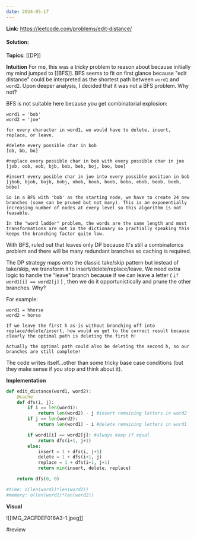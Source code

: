 ```yaml
---
date: 2024-05-17
---
```

**Link:** https://leetcode.com/problems/edit-distance/
#### Solution:

**Topics**: [[DP]]

**Intuition**
For me, this was a tricky problem to reason about because initially my mind jumped to [[BFS]]. BFS seems to fit on first glance because "edit distance" could be interpreted as the shortest path between `word1` and `word2`. Upon deeper analysis, I decided that it was not a BFS problem. Why not?

BFS is not suitable here because you get combinatorial explosion:

```
word1 = 'bob'
word2 = 'joe'

for every character in word1, we would have to delete, insert, replace, or leave. 

#delete every possible char in bob
[ob, bb, bo]

#replace every possible char in bob with every possible char in joe
[job, oob, eob, bjb, bob, beb, boj, boo, boe]

#insert every posible char in joe into every possible position in bob
[jbob, bjob, bojb, bobj, obob, boob, boob, bobo, ebob, beob, boeb, bobe]

So in a BFS with 'bob' as the starting node, we have to create 24 new branches (some can be pruned but not many). This is an exponentially increasing number of nodes at every level so this algorithm is not feasable. 

In the "word ladder" problem, the words are the same length and most transformations are not in the dictionary so practially speaking this keeps the branching factor quite low. 
```

With BFS, ruled out that leaves only DP because It's still a combinatorics problem and there will be many redundant branches so caching is required.

The DP strategy maps onto the classic take/skip pattern but instead of take/skip, we transform it to insert/delete/replace/leave. We need extra logic to handle the "leave" branch because if we can leave a letter ( `if word1[i] == word2[j]` ) , then we do it opportunistically and prune the other branches. Why?

For example:

```
word1 = hhorse
word2 = horse

If we leave the first h as-is without branching off into replace/delete/insert, how would we get to the correct result because clearly the optimal path is deleting the first h!

Actually the optimal path could also be deleting the second h, so our branches are still complete!
```


The code writes itself...other than some tricky base case conditions (but they make sense if you stop and think about it). 

**Implementation**
```python
def edit_distance(word1, word2):
	@cache
	def dfs(i, j):
		if i == len(word1):
			return len(word2) - j #insert remaining letters in word2
		if j == len(word2):
			return len(word1) - i #delete remaining letters in word1

		if word1[i] == word2[j]: #always keep if equal
			return dfs(i+1, j+1) 
		else:
			insert = 1 + dfs(i, j+1)
			delete = 1 + dfs(i+1, j)
			replace = 1 + dfs(i+1, j+1)
			return min(insert, delete, replace)

	return dfs(0, 0)

#time: o(len(word1)*len(word2))
#memory: o(len(word1)*len(word2))
```

**Visual** 

![[IMG_2ACFDEF016A3-1.jpeg]]


#review 
